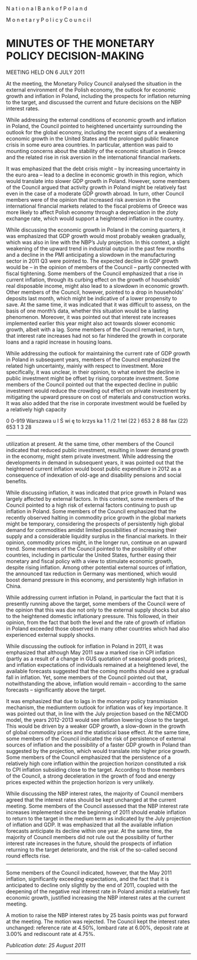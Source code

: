 N a t i o n a l B a n k o f P o l a n d

M o n e t a r y P o l i c y C o u n c i l

# MINUTES OF THE MONETARY POLICY DECISION-MAKING

 MEETING HELD ON 6 JULY 2011 

At the meeting, the Monetary Policy Council analysed the situation in the external environment of
the Polish economy, the outlook for economic growth and inflation in Poland, including the
prospects for inflation returning to the target, and discussed the current and future decisions on the
NBP interest rates.

While addressing the external conditions of economic growth and inflation in Poland, the Council
pointed to heightened uncertainty surrounding the outlook for the global economy, including the
recent signs of a weakening economic growth in the United States and the prolonged public finance
crisis in some euro area countries. In particular, attention was paid to mounting concerns about the
stability of the economic situation in Greece and the related rise in risk aversion in the international
financial markets.

It was emphasized that the debt crisis might – by increasing uncertainty in the euro area – lead to a
decline in economic growth in this region, which would translate into slower GDP growth in
Poland. However, some members of the Council argued that activity growth in Poland might be
relatively fast even in the case of a moderate GDP growth abroad. In turn, other Council members
were of the opinion that increased risk aversion in the international financial markets related to the
fiscal problems of Greece was more likely to affect Polish economy through a depreciation in the
zloty exchange rate, which would support a heightened inflation in the country.

While discussing the economic growth in Poland in the coming quarters, it was emphasized that
GDP growth would most probably weaken gradually, which was also in line with the NBP’s July
projection. In this context, a slight weakening of the upward trend in industrial output in the past
few months and a decline in the PMI anticipating a slowdown in the manufacturing sector in 2011
Q3 were pointed to. The expected decline in GDP growth would be – in the opinion of members of
the Council – partly connected with fiscal tightening. Some members of the Council emphasized
that a rise in current inflation, through its curbing effect on the growth of households’ real
disposable income, might also lead to a slowdown in economic growth. Other members of the
Council, however, pointed to a drop in households’ deposits last month, which might be indicative
of a lower propensity to save. At the same time, it was indicated that it was difficult to assess, on
the basis of one month’s data, whether this situation would be a lasting phenomenon. Moreover, it
was pointed out that interest rate increases implemented earlier this year might also act towards
slower economic growth, albeit with a lag. Some members of the Council remarked, in turn, that
interest rate increases had not so far hindered the growth in corporate loans and a rapid increase in
housing loans.

While addressing the outlook for maintaining the current rate of GDP growth in Poland in
subsequent years, members of the Council emphasized the related high uncertainty, mainly with
respect to investment. More specifically, it was unclear, in their opinion, to what extent the decline
in public investment might be offset by rising corporate investment. Some members of the Council
pointed out that the expected decline in public investment would reduce the crowding out effect on
private investment by mitigating the upward pressure on cost of materials and construction works. It
was also added that the rise in corporate investment would be fuelled by a relatively high capacity

0 0-919 Warszawa u l Ś wi ę to krzys ka 1 1 /2 1 tel (22 ) 653 2 8 88 fax (22) 653 1 3 28


-----

utilization at present. At the same time, other members of the Council indicated that reduced public
investment, resulting in lower demand growth in the economy, might stem private investment.
While addressing the developments in demand in subsequent years, it was pointed out that the
heightened current inflation would boost public expenditure in 2012 as a consequence of indexation
of old-age and disability pensions and social benefits.

While discussing inflation, it was indicated that price growth in Poland was largely affected by
external factors. In this context, some members of the Council pointed to a high risk of external
factors continuing to push up inflation in Poland. Some members of the Council emphasized that
the recently observed halting in commodity price growth in the global markets might be temporary,
considering the prospects of persistently high global demand for commodities amidst limited
possibilities of increasing their supply and a considerable liquidity surplus in the financial markets.
In their opinion, commodity prices might, in the longer run, continue on an upward trend. Some
members of the Council pointed to the possibility of other countries, including in particular the
United States, further easing their monetary and fiscal policy with a view to stimulate economic
growth, despite rising inflation. Among other potential external sources of inflation, the announced
tax reduction in Germany was mentioned, which would boost demand pressure in this economy,
and persistently high inflation in China.

While addressing current inflation in Poland, in particular the fact that it is presently running above
the target, some members of the Council were of the opinion that this was due not only to the
external supply shocks but also to the heightened domestic inflationary pressure. This followed, in
their opinion, from the fact that both the level and the rate of growth of inflation in Poland exceeded
those observed in many other countries which had also experienced external supply shocks.

While discussing the outlook for inflation in Poland in 2011, it was emphasized that although May
2011 saw a marked rise in CPI inflation (partly as a result of a change in GUS quotation of seasonal
goods prices), and inflation expectations of individuals remained at a heightened level, the available
forecasts suggested that the coming months should see a gradual fall in inflation. Yet, some
members of the Council pointed out that, notwithstanding the above, inflation would remain –
according to the same forecasts – significantly above the target.

It was emphasized that due to lags in the monetary policy transmission mechanism, the mediumterm outlook for inflation was of key importance. It was pointed out that, in line with the July
projection based on the NECMOD model, the years 2012-2013 would see inflation lowering close
to the target. This would be driven by a weaker GDP growth, a slow-down in the growth of global
commodity prices and the statistical base effect. At the same time, some members of the Council
indicated the risk of persistence of external sources of inflation and the possibility of a faster GDP
growth in Poland than suggested by the projection, which would translate into higher price growth.
Some members of the Council emphasized that the persistence of a relatively high core inflation
within the projection horizon constituted a risk to CPI inflation subsiding close to the target.
According to those members of the Council, a strong deceleration in the growth of food and energy
prices expected within the projection horizon is very unlikely.

While discussing the NBP interest rates, the majority of Council members agreed that the interest
rates should be kept unchanged at the current meeting. Some members of the Council assessed that
the NBP interest rate increases implemented since the beginning of 2011 should enable inflation to
return to the target in the medium term as indicated by the July projection of inflation and GDP. It
was emphasized that all the available inflation forecasts anticipate its decline within one year. At
the same time, the majority of Council members did not rule out the possibility of further interest
rate increases in the future, should the prospects of inflation returning to the target deteriorate, and
the risk of the so-called second round effects rise.


-----

Some members of the Council indicated, however, that the May 2011 inflation, significantly
exceeding expectations, and the fact that it is anticipated to decline only slightly by the end of 2011,
coupled with the deepening of the negative real interest rate in Poland amidst a relatively fast
economic growth, justified increasing the NBP interest rates at the current meeting.

A motion to raise the NBP interest rates by 25 basis points was put forward at the meeting. The
motion was rejected. The Council kept the interest rates unchanged: reference rate at 4.50%,
lombard rate at 6.00%, deposit rate at 3.00% and rediscount rate at 4.75%.

_Publication date: 25 August 2011_


-----

